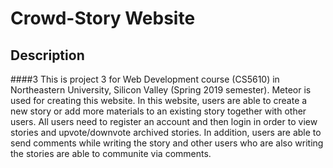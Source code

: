 # Crowd-Story Website
## Description
####3 This is project 3 for Web Development course (CS5610) in Northeastern University, Silicon Valley (Spring 2019 semester). Meteor is used for creating this website. In this website, users are able to create a new story or add more materials to an existing story together with other users. All users need to register an account and then login in order to view stories and upvote/downvote archived stories. In addition, users are able to send comments while writing the story and other users who are also writing the stories are able to communite via comments. 
